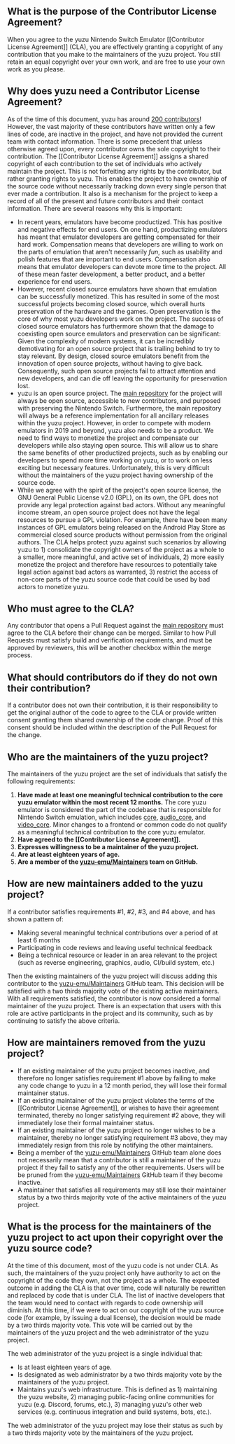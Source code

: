 ## What is the purpose of the Contributor License Agreement?
When you agree to the yuzu Nintendo Switch Emulator [[Contributor License Agreement]] (CLA), you are effectively granting a copyright of any contribution that you make to the maintainers of the yuzu project. You still retain an equal copyright over your own work, and are free to use your own work as you please.

## Why does yuzu need a Contributor License Agreement?
As of the time of this document, yuzu has around [200 contributors](https://github.com/yuzu-emu/yuzu/graphs/contributors)! However, the vast majority of these contributors have written only a few lines of code, are inactive in the project, and have not provided the current team with contact information. There is some precedent that unless otherwise agreed upon, every contributor owns the sole copyright to their contribution. The [[Contributor License Agreement]] assigns a shared copyright of each contribution to the set of individuals who actively maintain the project. This is not forfeiting any rights by the contributor, but rather granting rights to yuzu. This enables the project to have ownership of the source code without necessarily tracking down every single person that ever made a contribution. It also is a mechanism for the project to keep a record of all of the present and future contributors and their contact information. There are several reasons why this is important:
* In recent years, emulators have become productized. This has positive and negative effects for end users. On one hand, productizing emulators has meant that emulator developers are getting compensated for their hard work. Compensation means that developers are willing to work on the parts of emulation that aren't necessarily *fun*, such as usability and polish features that are important to end users. Compensation also means that emulator developers can devote more time to the project. All of these mean faster development, a better product, and a better experience for end users.
* However, recent closed source emulators have shown that emulation can be successfully monetized. This has resulted in some of the most successful projects becoming closed source, which overall hurts preservation of the hardware and the games. Open preservation is the core of why most yuzu developers work on the project. The success of closed source emulators has furthermore shown that the damage to coexisting open source emulators and preservation can be significant: Given the complexity of modern systems, it can be incredibly demotivating for an open source project that is trailing behind to try to stay relevant. By design, closed source emulators benefit from the innovation of open source projects, without having to give back. Consequently, such open source projects fail to attract attention and new developers, and can die off leaving the opportunity for preservation lost.
* yuzu is an open source project. The [main repository](https://github.com/yuzu-emu/yuzu/) for the project will always be open source, accessible to new contributors, and purposed with preserving the Nintendo Switch. Furthermore, the main repository will always be a reference implementation for all ancillary releases within the yuzu project. However, in order to compete with modern emulators in 2019 and beyond, yuzu also needs to be a product. We need to find ways to monetize the project and compensate our developers while also staying open source. This will allow us to share the same benefits of other productized projects, such as by enabling our developers to spend more time working on yuzu, or to work on less exciting but necessary features. Unfortunately, this is very difficult without the maintainers of the yuzu project having ownership of the source code.
* While we agree with the spirit of the project's open source license, the GNU General Public License v2.0 (GPL), on its own, the GPL does not provide any legal protection against bad actors. Without any meaningful income stream, an open source project does not have the legal resources to pursue a GPL violation. For example, there have been many instances of GPL emulators being released on the Android Play Store as commercial closed source products without permission from the original authors. The CLA helps protect yuzu against such scenarios by allowing yuzu to 1) consolidate the copyright owners of the project as a whole to a smaller, more meaningful, and active set of individuals, 2) more easily monetize the project and therefore have resources to potentially take legal action against bad actors as warranted, 3) restrict the access of non-core parts of the yuzu source code that could be used by bad actors to monetize yuzu.

## Who must agree to the CLA?
Any contributor that opens a Pull Request against the [main repository](https://github.com/yuzu-emu/yuzu/) must agree to the CLA before their change can be merged. Similar to how Pull Requests must satisfy build and verification requirements, and must be approved by reviewers, this will be another checkbox within the merge process.

## What should contributors do if they do not own their contribution?
If a contributor does not own their contribution, it is their responsibility to get the original author of the code to agree to the CLA or provide written consent granting them shared ownership of the code change. Proof of this consent should be included within the description of the Pull Request for the change.

## Who are the maintainers of the yuzu project?
The maintainers of the yuzu project are the set of individuals that satisfy the following requirements:
1. **Have made at least one meaningful technical contribution to the core yuzu emulator within the most recent 12 months.** The core yuzu emulator is considered the part of the codebase that is responsible for Nintendo Switch emulation, which includes [core](https://github.com/yuzu-emu/yuzu/tree/master/src/core), [audio_core](https://github.com/yuzu-emu/yuzu/tree/master/src/audio_core), and [video_core](https://github.com/yuzu-emu/yuzu/tree/master/src/video_core). Minor changes to a frontend or common code do not qualify as a meaningful technical contribution to the core yuzu emulator.
2. **Have agreed to the [[Contributor License Agreement]].**
3. **Expresses willingness to be a maintainer of the yuzu project.**
4. **Are at least eighteen years of age.**
5. **Are a member of the [yuzu-emu/Maintainers](https://github.com/orgs/yuzu-emu/teams/maintainers/members) team on GitHub.**

## How are new maintainers added to the yuzu project?
If a contributor satisfies requirements #1, #2, #3, and #4 above, and has shown a pattern of:
* Making several meaningful technical contributions over a period of at least 6 months
* Participating in code reviews and leaving useful technical feedback
* Being a technical resource or leader in an area relevant to the project (such as reverse engineering, graphics, audio, CI/build system, etc.)

Then the existing maintainers of the yuzu project will discuss adding this contributor to the [yuzu-emu/Maintainers](https://github.com/orgs/yuzu-emu/teams/maintainers/members) GitHub team. This decision will be satisfied with a two thirds majority vote of the existing active maintainers. With all requirements satisfied, the contributor is now considered a formal maintainer of the yuzu project. There is an expectation that users with this role are active participants in the project and its community, such as by continuing to satisfy the above criteria.

## How are maintainers removed from the yuzu project?
* If an existing maintainer of the yuzu project becomes inactive, and therefore no longer satisfies requirement #1 above by failing to make any code change to yuzu in a 12 month period, they will lose their formal maintainer status.
* If an existing maintainer of the yuzu project violates the terms of the [[Contributor License Agreement]], or wishes to have their agreement terminated, thereby no longer satisfying requirement #2 above, they will immediately lose their formal maintainer status.
* If an existing maintainer of the yuzu project no longer wishes to be a maintainer, thereby no longer satisfying requirement #3 above, they may immediately resign from this role by notifying the other maintainers.
* Being a member of the [yuzu-emu/Maintainers](https://github.com/orgs/yuzu-emu/teams/maintainers/members) GitHub team alone does not necessarily mean that a contributor is still a maintainer of the yuzu project if they fail to satisfy any of the other requirements. Users will be be pruned from the [yuzu-emu/Maintainers](https://github.com/orgs/yuzu-emu/teams/maintainers/members) GitHub team if they become inactive.
* A maintainer that satisfies all requirements may still lose their maintainer status by a two thirds majority vote of the active maintainers of the yuzu project.

## What is the process for the maintainers of the yuzu project to act upon their copyright over the yuzu source code?
At the time of this document, most of the yuzu code is not under CLA. As such, the maintainers of the yuzu project only have authority to act on the copyright of the code they own, not the project as a whole. The expected outcome in adding the CLA is that over time, code will naturally be rewritten and replaced by code that is under CLA. The list of inactive developers that the team would need to contact with regards to code ownership will diminish. At this time, if we were to act on our copyright of the yuzu source code (for example, by issuing a dual license), the decision would be made by a two thirds majority vote. This vote will be carried out by the maintainers of the yuzu project and the web administrator of the yuzu project.

The web administrator of the yuzu project is a single individual that:
* Is at least eighteen years of age.
* Is designated as web administrator by a two thirds majority vote by the maintainers of the yuzu project.
* Maintains yuzu's web infrastructure. This is defined as 1) maintaining the yuzu website, 2) managing public-facing online communities for yuzu (e.g. Discord, forums, etc.), 3) managing yuzu's other web services (e.g. continuous integration and build systems, bots, etc.).

The web administrator of the yuzu project may lose their status as such by a two thirds majority vote by the maintainers of the yuzu project. 
